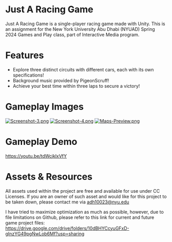 
# Just A Racing Game 

Just A Racing Game is a single-player racing game made with Unity. This is an assignment for the New York University Abu Dhabi (NYUAD) Spring 2024 Games and Play class, part of Interactive Media program.

# Features
- Explore three distinct circuits with different cars, each with its own specifications!
- Background music provided by PigeonScruff!
- Achieve your best time within three laps to secure a victory!

# Gameplay Images

[![Screenshot-3.png](https://i.postimg.cc/1zTTkt2b/Screenshot-3.png)](https://postimg.cc/LqtNfHHV)
[![Screenshot-4.png](https://i.postimg.cc/5yWrtrx3/Screenshot-4.png)](https://postimg.cc/Hc3zZB8c)
[![Maps-Preview.png](https://i.postimg.cc/tJFLtjrw/Maps-Preview.png)](https://postimg.cc/CnLPSWps)

# Gameplay Demo
https://youtu.be/tdWcjklxVfY

# Assets & Resources
All assets used within the project are free and available for use under CC Licenses. If you are an owner of such asset and would like for this project to be taken down, please contact me via adh10023@nyu.edu

I have tried to maximize optimization as much as possible, however, due to file limitations on Github, please refer to this link for current and future game project files: https://drive.google.com/drive/folders/10dBHYCcyuGFxD-gInzYG49pgNwLob6Mf?usp=sharing


